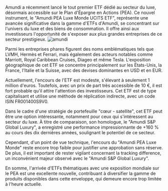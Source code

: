 Amundi a récemment lancé le tout premier ETF dédié au secteur du luxe, désormais accessible sur le Plan d'Épargne en Actions (PEA). Ce nouvel instrument, le "Amundi PEA Luxe Monde UCITS ETF", représente une avancée significative dans la gamme d'ETFs d'Amundi, se concentrant sur l'univers du luxe et des biens de consommation. Il offre ainsi aux investisseurs l'opportunité de s'exposer aux plus grandes entreprises de ce secteur prestigieux.
![amundi](https://i.ibb.co/dfS4D49/amundi.jpg)

Parmi les entreprises phares figurent des noms emblématiques tels que LVMH, Hermès et Ferrari, mais également des acteurs notables comme Marriott, Royal Caribbean Cruises, Diageo et même Tesla. L'exposition géographique de cet ETF se concentre principalement sur les États-Unis, la France, l'Italie et la Suisse, avec des devises dominantes en USD et en EUR.

Actuellement, l'encours de l'ETF est modeste, s'élevant à seulement 1 million d'euros. Toutefois, avec un prix de part très accessible de 10 €, il est fort probable qu'il attire l'attention des investisseurs. Cet ETF est de type capitalisant et utilise une méthode de réplication indirecte, avec un code ISIN FR001400S9V0.

Dans le cadre d'une stratégie de portefeuille "cœur - satellite", cet ETF peut être une option intéressante, notamment pour ceux qui s'intéressent au secteur du luxe. À titre de comparaison, son homologue, le "Amundi S&P Global Luxury", a enregistré une performance impressionnante de +160 % au cours des dix dernières années, soulignant le potentiel de ce secteur.

Cependant, d'un point de vue technique, l'encours du "Amundi PEA Luxe Monde" reste encore trop faible pour justifier une approbation sans réserve. De plus, il est important de rester vigilant concernant la tracking difference, un inconvénient majeur observé avec le "Amundi S&P Global Luxury".

En somme, l'arrivée d'ETFs thématiques avec une exposition mondiale sur le PEA est une excellente nouvelle, contribuant à diversifier la gamme de produits disponibles dans cette enveloppe, qui demeure encore trop limitée à l'heure actuelle.